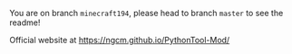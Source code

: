 You are on branch `minecraft194`, please head to branch `master` to see the readme!

Official website at https://ngcm.github.io/PythonTool-Mod/
